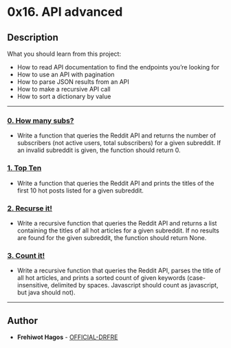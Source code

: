 # 0x16. API advanced

## Description
What you should learn from this project:

* How to read API documentation to find the endpoints you’re looking for
* How to use an API with pagination
* How to parse JSON results from an API
* How to make a recursive API call
* How to sort a dictionary by value

---

### [0. How many subs?](./0-subs.py)
* Write a function that queries the Reddit API and returns the number of subscribers (not active users, total subscribers) for a given subreddit. If an invalid subreddit is given, the function should return 0.


### [1. Top Ten](./1-top_ten.py)
* Write a function that queries the Reddit API and prints the titles of the first 10 hot posts listed for a given subreddit.


### [2. Recurse it!](./2-recurse.py)
* Write a recursive function that queries the Reddit API and returns a list containing the titles of all hot articles for a given subreddit. If no results are found for the given subreddit, the function should return None.


### [3. Count it!](./100-count.py)
* Write a recursive function that queries the Reddit API, parses the title of all hot articles, and prints a sorted count of given keywords (case-insensitive, delimited by spaces. Javascript should count as javascript, but java should not).

---

## Author
* **Frehiwot Hagos** - [OFFICIAL-DRFRE](https://github.com/OFFICIAL-DRFRE)